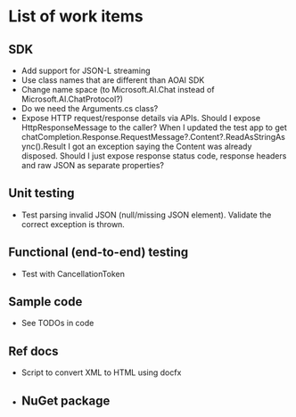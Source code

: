 # List of work items

## SDK

- Add support for JSON-L streaming
- Use class names that are different than AOAI SDK
- Change name space (to Microsoft.AI.Chat instead of Microsoft.AI.ChatProtocol?)
- Do we need the Arguments.cs class?
- Expose HTTP request/response details via APIs. Should I expose HttpResponseMessage to the caller? When I updated the test app to get chatCompletion.Response.RequestMessage?.Content?.ReadAsStringAsync().Result I got an exception saying the Content was already disposed. Should I just expose response status code, response headers and raw JSON as separate properties?

## Unit testing

- Test parsing invalid JSON (null/missing JSON element). Validate the correct exception is thrown.

## Functional (end-to-end) testing

- Test with CancellationToken

## Sample code

- See TODOs in code

## Ref docs

- Script to convert XML to HTML using docfx

- ## NuGet package

